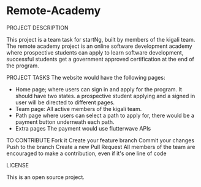 # Remote-Academy

PROJECT DESCRIPTION

This project is a team task for startNg, built by members of the kigali team.
The remote academy project is an online software development academy where prospective students can apply to learn software development, successful students get a government approved certification at the end of the program.

PROJECT TASKS
The website would have the following pages:
* Home page; where users can sign in and apply for the program. It should have two states. a prospective student applying and a signed in user will be directed to different pages.
* Team page: All active members of the kigali team.
* Path page where users can select a path to apply for, there would be a payment button underneath each path.
* Extra pages 
The payment would use  flutterwave APIs

TO CONTRIBUTE
Fork it
Create your feature branch 
Commit your changes 
Push to the branch 
Create a new Pull Request 
All members of the team are encouraged to make a contribution, even if it's one line of code 


LICENSE

This is an open source project. 

